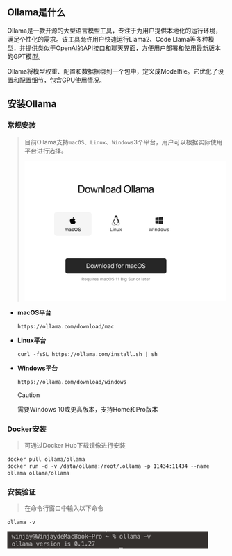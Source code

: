 ## Ollama是什么

Ollama是一款开源的大型语言模型工具，专注于为用户提供本地化的运行环境，满足个性化的需求。该工具允许用户快速运行Llama2、Code Llama等多种模型，并提供类似于OpenAI的API接口和聊天界面，方便用户部署和使用最新版本的GPT模型。

Ollama将模型权重、配置和数据捆绑到一个包中，定义成Modelfile。它优化了设置和配置细节，包含GPU使用情况。

## 安装Ollama

### 常规安装

> 目前Ollama支持`macOS`、`Linux`、`Windows`3个平台，用户可以根据实际使用平台进行选择。
>
> <img src="./assets/image-20240227234810416.png" alt="image-20240227234810416" style="zoom:50%;margin:auto" />

- **macOS平台**

  ```shell
  https://ollama.com/download/mac

- **Linux平台**

  ```shell
  curl -fsSL https://ollama.com/install.sh | sh
  ```

- **Windows平台**

  ```shell
  https://ollama.com/download/windows
  ```

  > [!CAUTION]
  >
  > 需要Windows 10或更高版本，支持Home和Pro版本

### Docker安装

> 可通过Docker Hub下载镜像进行安装

```shell
docker pull ollama/ollama
docker run -d -v /data/ollama:/root/.ollama -p 11434:11434 --name ollama ollama/ollama
```

### 安装验证

> 在命令行窗口中输入以下命令

```shell
ollama -v
```

<img src="./assets/image-20240228001519686.png" alt="image-20240228001519686" style="zoom:50%" />

<style module>
  img {
    margin: 0 auto;
  }
</style>

